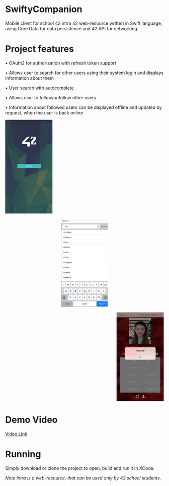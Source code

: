 # SwiftyCompanion
Mobile client for school 42 intra 42 web-resource written in Swift language, using Core Data for data persistence and 42 API for networking.

# Project features
• OAuth2 for authorization with refresh token support

• Allows user to search for other users using their system login and displays information about them

• User search with autocomplete

• Allows user to follow/unfollow other users

• Information about followed users can be displayed offline and updated by request, when the user is back online

<p align="left">
<img src="https://github.com/akulaiev/SwiftyCompanion/blob/master/demoPic1.png" width="150">

<p align="center">
<img src="https://github.com/akulaiev/SwiftyCompanion/blob/master/demoPic2.png" width="150">

<p align="right">
<img src="https://github.com/akulaiev/SwiftyCompanion/blob/master/demoPic3.png" width="150">
</p>

# Demo Video
[Video Link](https://www.loom.com/share/99f716b9d83d462183172d7913485465)

# Running
Simply download or clone the project to open, build and run it in XCode.

*Note*
*Intra is a web-resource, that can be used only by 42 school students.*
